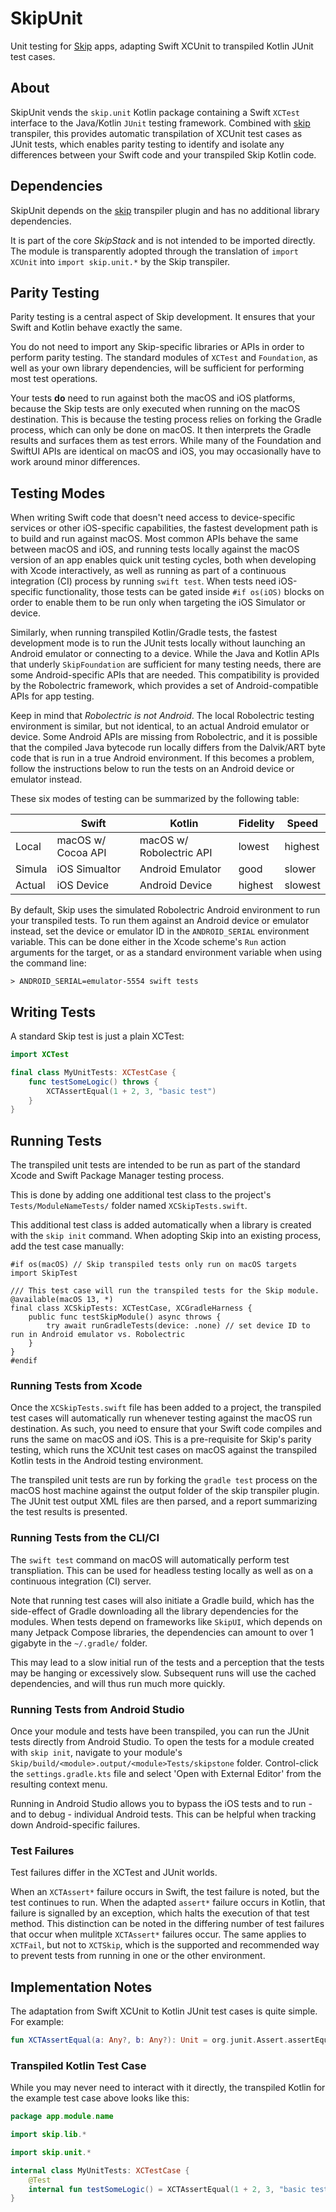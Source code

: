 # SkipUnit

Unit testing for [Skip](https://skip.tools) apps, adapting Swift XCUnit to transpiled Kotlin JUnit test cases.

## About

SkipUnit vends the `skip.unit` Kotlin package containing a Swift `XCTest` interface to the Java/Kotlin `JUnit` testing framework.
Combined with [skip](https://source.skip.tools/skip) transpiler, this provides automatic transpilation of XCUnit test cases as JUnit tests, which enables parity testing to identify and isolate any differences between your Swift code and your transpiled Skip Kotlin code.

## Dependencies

SkipUnit depends on the [skip](https://source.skip.tools/skip) transpiler plugin and has no additional library dependencies.

It is part of the core *SkipStack* and is not intended to be imported directly.
The module is transparently adopted through the translation of `import XCUnit` into `import skip.unit.*` by the Skip transpiler.

## Parity Testing

Parity testing is a central aspect of Skip development. It ensures that your Swift and Kotlin behave exactly the same.

You do not need to import any Skip-specific libraries or APIs in order to perform parity testing. 
The standard modules of `XCTest` and `Foundation`, as well as your own library dependencies, will be sufficient for performing most test operations.

Your tests **do** need to run against both the macOS and iOS platforms, because the Skip tests are only executed when running on the macOS destination. This is because the testing process relies on forking the Gradle process, which can only be done on macOS. It then interprets the Gradle results and surfaces them as test errors. While many of the Foundation and SwiftUI APIs are identical on macOS and iOS, you may occasionally have to work around minor differences. 

## Testing Modes

When writing Swift code that doesn't need access to device-specific services or other iOS-specific capabilities, the fastest development path is to build and run against macOS. Most common APIs behave the same between macOS and iOS, and running tests locally against the macOS version of an app enables quick unit testing cycles, both when developing with Xcode interactively, as well as running as part of a continuous integration (CI) process by running `swift test`. When tests need iOS-specific functionality, those tests can be gated inside `#if os(iOS)` blocks on order to enable them to be run only when targeting the iOS Simulator or device.

Similarly, when running transpiled Kotlin/Gradle tests, the fastest development mode is to run the JUnit tests locally without launching an Android emulator or connecting to a device. While the Java and Kotlin APIs that underly `SkipFoundation` are sufficient for many testing needs, there are some Android-specific APIs that are needed. This compatibility is provided by the Robolectric framework, which provides a set of Android-compatible APIs for app testing. 

Keep in mind that *Robolectric is not Android*. The local Robolectric testing environment is similar, but not identical, to an actual Android emulator or device. Some Android APIs are missing from Robolectric, and it is possible that the compiled Java bytecode run locally differs from the Dalvik/ART byte code that is run in a true Android environment. If this becomes a problem, follow the instructions below to run the tests on an Android device or emulator instead.

These six modes of testing can be summarized by the following table:

|          | Swift              | Kotlin           | Fidelity | Speed |
| ---------|--------------------|------------------|----------|-------|
| Local    | macOS w/ Cocoa API | macOS w/ Robolectric API | lowest | highest |
| Simula   | iOS Simualtor      | Android Emulator | good | slower |
| Actual   | iOS Device         | Android Device   | highest | slowest |


By default, Skip uses the simulated Robolectric Android environment to run your transpiled tests. To run them against an Android device or emulator instead, set the device or emulator ID in the `ANDROID_SERIAL` environment variable. This can be done either in the Xcode scheme's `Run` action arguments for the target, or as a standard environment variable when using the command line:

```shell
> ANDROID_SERIAL=emulator-5554 swift tests
```

## Writing Tests

A standard Skip test is just a plain XCTest:

```swift
import XCTest

final class MyUnitTests: XCTestCase {
    func testSomeLogic() throws {
        XCTAssertEqual(1 + 2, 3, "basic test")
    }
}
```

## Running Tests

The transpiled unit tests are intended to be run as part of the standard Xcode and Swift Package Manager testing process.

This is done by adding one additional test class to the project's `Tests/ModuleNameTests/` folder named `XCSkipTests.swift`.

This additional test class is added automatically when a library is created with the `skip init` command. 
When adopting Skip into an existing process, add the test case manually:

```
#if os(macOS) // Skip transpiled tests only run on macOS targets
import SkipTest

/// This test case will run the transpiled tests for the Skip module.
@available(macOS 13, *)
final class XCSkipTests: XCTestCase, XCGradleHarness {
    public func testSkipModule() async throws {
        try await runGradleTests(device: .none) // set device ID to run in Android emulator vs. Robolectric
    }   
}       
#endif
```

### Running Tests from Xcode

Once the `XCSkipTests.swift` file has been added to a project, the transpiled test cases will automatically run whenever testing against the macOS run destination.
As such, you need to ensure that your Swift code compiles and runs the same on macOS and iOS.
This is a pre-requisite for Skip's parity testing, which runs the XCUnit test cases on macOS against the transpiled Kotlin tests in the Android testing environment.

The transpiled unit tests are run by forking the `gradle test` process on the macOS host machine against the output folder of the skip transpiler plugin.
The JUnit test output XML files are then parsed, and a report summarizing the test results is presented.

### Running Tests from the CLI/CI

The `swift test` command on macOS will automatically perform test transpliation.
This can be used for headless testing locally as well as on a continuous integration (CI) server.

Note that running test cases will also initiate a Gradle build, which has the side-effect of Gradle downloading all the library dependencies for the modules. When tests depend on frameworks like `SkipUI`, which depends on many Jetpack Compose libraries, the dependencies can amount to over 1 gigabyte in the `~/.gradle/` folder. 

This may lead to a slow initial run of the tests and a perception that the tests may be hanging or excessively slow.
Subsequent runs will use the cached dependencies, and will thus run much more quickly.

### Running Tests from Android Studio

Once your module and tests have been transpiled, you can run the JUnit tests directly from Android Studio. To open the tests for a module created with `skip init`, navigate to your module's `Skip/build/<module>.output/<module>Tests/skipstone` folder. Control-click the `settings.gradle.kts` file and select 'Open with External Editor' from the resulting context menu.

Running in Android Studio allows you to bypass the iOS tests and to run - and to debug - individual Android tests. This can be helpful when tracking down Android-specific failures.

### Test Failures

Test failures differ in the XCTest and JUnit worlds. 

When an `XCTAssert*` failure occurs in Swift, the test failure is noted, but the test continues to run.
When the adapted `assert*` failure occurs in Kotlin, that failure is signalled by an exception, which halts the execution of that test method.
This distinction can be noted in the differing number of test failures that occur when mulitple `XCTAssert*` failures occur.
The same applies to `XCTFail`, but not to `XCTSkip`, which is the supported and recommended way to prevent tests from running in one or the other environment.

## Implementation Notes

The adaptation from Swift XCUnit to Kotlin JUnit test cases is quite simple.
For example:

```kotlin
fun XCTAssertEqual(a: Any?, b: Any?): Unit = org.junit.Assert.assertEquals(b, a)
```

### Transpiled Kotlin Test Case

While you may never need to interact with it directly,
the transpiled Kotlin for the example test case above looks like this:

```kotlin
package app.module.name

import skip.lib.*

import skip.unit.*

internal class MyUnitTests: XCTestCase {
    @Test
    internal fun testSomeLogic() = XCTAssertEqual(1 + 2, 3, "basic test")
}
```


